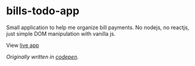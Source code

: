 # bills-todo-app
Small application to help me organize bill payments. No nodejs, no reactjs, just simple DOM manipulation with vanilla js. 

View [live app](https://inspiring-mccarthy-aa3294.netlify.com/)

*Originally written in [codepen](https://codepen.io/mylesenri/pen/KJWPWb).*

